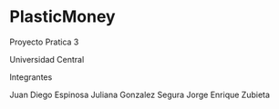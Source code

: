 # PlasticMoney

Proyecto Pratica 3

Universidad Central

Integrantes

Juan Diego Espinosa
Juliana Gonzalez Segura
Jorge Enrique Zubieta
